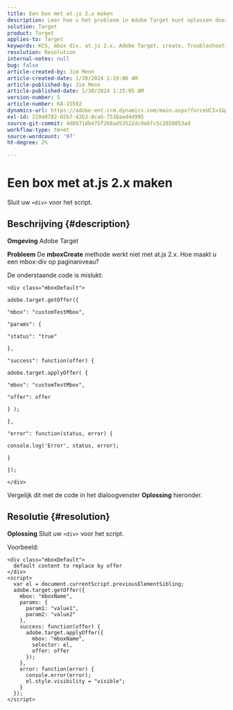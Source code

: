 ```yaml
---
title: Een box met at.js 2.x maken
description: Leer hoe u het probleem in Adobe Target kunt oplossen door een mbox-div op paginaniveau te maken.
solution: Target
product: Target
applies-to: Target
keywords: KCS, mbox div, at.js 2.x, Adobe Target, create, Troubleshooting
resolution: Resolution
internal-notes: null
bug: false
article-created-by: Jim Menn
article-created-date: 1/30/2024 1:19:06 AM
article-published-by: Jim Menn
article-published-date: 1/30/2024 1:25:05 AM
version-number: 5
article-number: KA-15592
dynamics-url: https://adobe-ent.crm.dynamics.com/main.aspx?forceUCI=1&pagetype=entityrecord&etn=knowledgearticle&id=28eab48a-0dbf-ee11-9079-6045bd006268
exl-id: 21940782-02b7-42b3-8ca6-7516aed4d995
source-git-commit: 4d8871db475f268ad53522dc9ebfc5c2850853ad
workflow-type: tm+mt
source-wordcount: '97'
ht-degree: 2%

---
```


# Een box met at.js 2.x maken


Sluit uw `<div>` voor het script.

## Beschrijving {#description}


<b>Omgeving</b>
Adobe Target

<b>Probleem</b>
De <b>mboxCreate</b> methode werkt niet met at.js 2.x. Hoe maakt u een mbox-div op paginaniveau?

De onderstaande code is mislukt:


```
<div class="mboxDefault">

adobe.target.getOffer({

"mbox": "customTestMbox",

"params": {

"status": "true"

},

"success": function(offer) {

adobe.target.applyOffer( {

"mbox": "customTestMbox",

"offer": offer

} );

},

"error": function(status, error) {

console.log('Error', status, error);

}

});

</div>
```




Vergelijk dit met de code in het dialoogvenster <b>Oplossing</b> hieronder.


## Resolutie {#resolution}


<b>Oplossing</b>
Sluit uw `<div>` voor het script.

Voorbeeld:


```
<div class="mboxDefault"> 
  default content to replace by offer 
</div> 
<script> 
  var el = document.currentScript.previousElementSibling;
  adobe.target.getOffer({
    mbox: "mboxName",
    params: {
      param1: "value1",
      param2: "value2"
    },
    success: function(offer) {
      adobe.target.applyOffer({
        mbox: "mboxName",
        selector: el,
        offer: offer
      });
    },
    error: function(error) {
      console.error(error);
      el.style.visibility = "visible";
    }
  });
</script>
```
